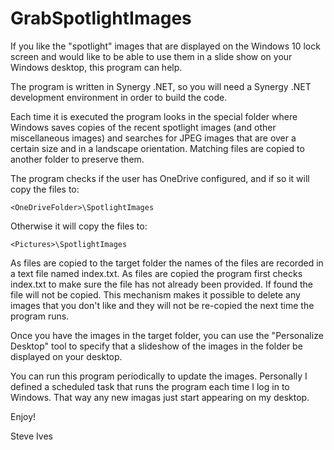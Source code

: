 # GrabSpotlightImages

If you like the "spotlight" images that are displayed on the Windows 10 lock screen and would like
to be able to use them in a slide show on your Windows desktop, this program can help.

The program is written in Synergy .NET, so you will need a Synergy .NET development environment
in order to build the code.

Each time it is executed the program looks in the special folder where Windows saves copies of the
recent spotlight images (and other miscellaneous images) and searches for JPEG images that are
over a certain size and in a landscape orientation. Matching files are copied to another folder to
preserve them.

The program checks if the user has OneDrive configured, and if so it will copy the files to:

    <OneDriveFolder>\SpotlightImages

Otherwise it will copy the files to:

    <Pictures>\SpotlightImages

As files are copied to the target folder the names of the files are recorded in a text file
named index.txt. As files are copied the program first checks index.txt to make sure the file
has not already been provided. If found the file will not be copied. This mechanism makes it
possible to delete any images that you don't like and they will not be re-copied the next time
the program runs.

Once you have the images in the target folder, you can use the "Personalize Desktop" tool to
specify that a slideshow of the images in the folder be displayed on your desktop.

You can run this program periodically to update the images. Personally I defined a scheduled
task that runs the program each time I log in to Windows. That way any new imagas just start
appearing on my desktop.

Enjoy!

Steve Ives